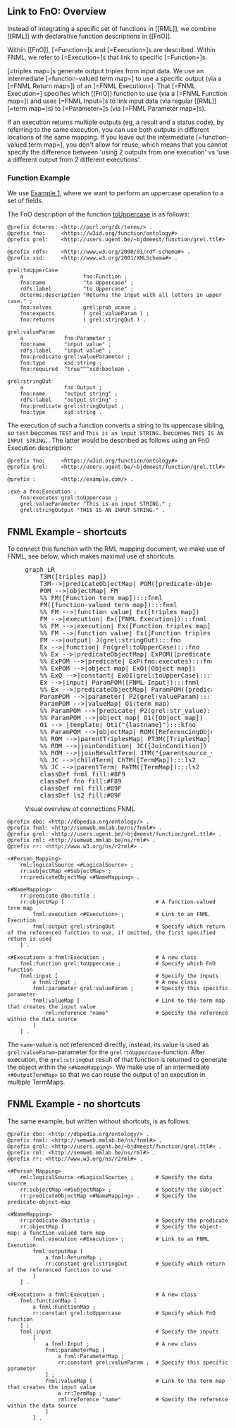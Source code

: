 ## Link to FnO: Overview

Instead of integrating a specific set of functions in [[RML]],
we combine [[RML]] with declarative function descriptions in [[FnO]].

Within [[FnO]], [=Function=]s and [=Execution=]s are described.
Within FNML, we refer to [=Execution=]s that link to specific [=Function=]s.

[=triples map=]s generate output triples from input data.
We use an intermediate [=function-valued term map=] to use a specific output (via a [=FNML Return map=]) of an [=FNML Execution=].
That [=FNML Execution=] specifies which [[FnO]] function to use (via a [=FNML Function map=])
and uses [=FNML Input=]s to link input data (via regular [[RML]] [=term map=]s)
to [=Parameter=]s (via [=FNML Parameter map=]s).

<p class="note" data-format="markdown">
If an execution returns multiple outputs (eg, a result and a status code),
by referring to the same execution,
you can use both outputs in different locations of the same mapping.
If you leave out the intermediate [=function-valued term map=], you don't allow for reuse,
which means that you cannot specify the difference between
'using 2 outputs from one execution' vs 'use a different output from 2 different executions'.
</p>

### Function Example

We use [Example 1](#example-rml-mapping-without-data-transformations),
where we want to perform an uppercase operation to a set of fields.

The FnO description of the function [toUppercase](https://github.com/OpenRefine/OpenRefine/wiki/GREL-String-Functions#touppercasestring-s) is as follows:

```turtle "example": "toUppercase FnO description"
@prefix dcterms: <http://purl.org/dc/terms/> .
@prefix fno:     <https://w3id.org/function/ontology#> .
@prefix grel:    <http://users.ugent.be/~bjdmeest/function/grel.ttl#> .
@prefix rdfs:    <http://www.w3.org/2000/01/rdf-schema#> .
@prefix xsd:     <http://www.w3.org/2001/XMLSchema#> .

grel:toUpperCase
    a                   fno:Function ;
    fno:name            "to Uppercase" ;
    rdfs:label          "to Uppercase" ;
    dcterms:description "Returns the input with all letters in upper case." ;
    fno:solves          grel:prob_ucase ;
    fno:expects         ( grel:valueParam ) ;
    fno:returns         ( grel:stringOut ) .

grel:valueParam
    a             fno:Parameter ;
    fno:name      "input value" ;
    rdfs:label    "input value" ;
    fno:predicate grel:valueParameter ;
    fno:type      xsd:string ;
    fno:required  "true"^^xsd:boolean .

grel:stringOut
    a             fno:Output ;
    fno:name      "output string" ;
    rdfs:label    "output string" ;
    fno:predicate grel:stringOutput ;
    fno:type      xsd:string .

```

The execution of such a function converts a string to its uppercase sibling,
so `test` becomes `TEST` and `This is an input STRING.` becomes `THIS IS AN INPUT STRING.`.
The latter would be described as follows using an FnO Execution description:

```turtle "example": "toUppercase FnO execution description"
@prefix fno:     <https://w3id.org/function/ontology#> .
@prefix grel:    <http://users.ugent.be/~bjdmeest/function/grel.ttl#> .
@prefix :        <http://example.com/> .

:exe a fno:Execution ;
    fno:executes grel:toUppercase ;
    grel:valueParameter "This is an input STRING." ;
    grel:stringOutput "THIS IS AN INPUT STRING." .
```

## FNML Example - shortcuts

To connect this function with the RML mapping document, we make use of FNML, see below, which makes maximal use of shortcuts.

<figure>
<pre class="mermaid nohighlight override" style="width: 100%">
graph LR
    T3M([triples map])
    T3M-->|predicateObjectMap| POM([predicate-object map])
    POM -->|objectMap| FM
    %% FM([Function term map]):::fnml
    FM([function-valued term map]):::fnml
    %% FM -->|function value| Ex([triples map])
    FM -->|execution| Ex([FNML Execution]):::fnml
    %% FM -->|execution| Ex([Function triples map]):::fnml
    %% FM -->|function value| Ex([Function triples map]):::fnml
    FM -->|output| J(grel:stringOut):::fno
    Ex -->|function| Fn(grel:toUpperCase):::fno
    %% Ex -->|predicateObjectMap| ExPOM([predicate-object map])
    %% ExPOM -->|predicate| ExP(fno:executes):::fno
    %% ExPOM -->|object map| ExO([Object map])
    %% ExO -->|constant| ExO1(grel:toUpperCase):::fno
    Ex -->|input| ParamPOM([FNML Input]):::fnml
    %% Ex -->|predicateObjectMap| ParamPOM([predicate-object map])
    ParamPOM -->|parameter| P2(grel:valueParam):::fno
    ParamPOM -->|valueMap| O1(term map)
    %% ParamPOM -->|predicate| P2(grel:str_value):::fno
    %% ParamPOM -->|object map| O1([Object map])
    O1 --> |template| Ot1("{lastname}"):::kfno
    %% ParamPOM -->|objectMap| ROM([ReferencingObjectMap])
    %% ROM -->|parentTriplesMap| PT3M([TriplesMap]):::ls2
    %% ROM -->|joinCondition| JC([JoinCondition])
    %% ROM -->|joinResultTerm| JTM("{parentsource_value}"):::ls2
    %% JC -->|childTerm| ChTM([TermMap]):::ls2
    %% JC -->|parentTerm| PaTM([TermMap]):::ls2
    classDef fnml fill:#8F9
    classDef fno fill:#F89
    classDef rml fill:#89F
    classDef ls2 fill:#09F
</pre>
<figcaption>Visual overview of connections FNML</figcaption>
</figure>

```turtle "example": "using toUppercase in an RML mapping"
@prefix dbo: <http://dbpedia.org/ontology/> .
@prefix fnml: <http://semweb.mmlab.be/ns/fnml#> .
@prefix grel: <http://users.ugent.be/~bjdmeest/function/grel.ttl#> .
@prefix rml: <http://semweb.mmlab.be/ns/rml#> .
@prefix rr: <http://www.w3.org/ns/r2rml#> .

<#Person_Mapping>
    rml:logicalSource <#LogicalSource> ;
    rr:subjectMap <#SubjectMap> ;
    rr:predicateObjectMap <#NameMapping> .

<#NameMapping>
    rr:predicate dbo:title ;
    rr:objectMap [                             # A function-valued term map
        fnml:execution <#Execution> ;          # Link to an FNML Execution
        fnml:output grel:stringOut             # Specify which return of the referenced function to use, if omitted, the first specified return is used
    ] .

<#Execution> a fnml:Execution ;                # A new class
    fnml:function grel:toUppercase ;           # Specify which FnO function
    fnml:input [                               # Specify the inputs
        a fnml:Input ;                         # A new class
        fnml:parameter grel:valueParam ;       # Specify this specific parameter
        fnml:valueMap [                        # Link to the term map that creates the input value
            rml:reference "name"               # Specify the reference within the data source
        ]
    ] .
```

The `name`-value is not referenced directly,
instead, its value is used as `grel:valueParam`-parameter
for the `grel:toUppercase`-function.
After execution, the `grel:stringOut` result of that function is returned to generate the object
within the `<#NameMapping>`.
We make use of an intermediate `<#OutputTermMap>` so that we can reuse the output of an execution in multiple TermMaps.

## FNML Example - no shortcuts

The same example, but written without shortcuts, is as follows:

```turtle "example": "using toUppercase in an RML mapping without shortcuts"
@prefix dbo: <http://dbpedia.org/ontology/> .
@prefix fnml: <http://semweb.mmlab.be/ns/fnml#> .
@prefix grel: <http://users.ugent.be/~bjdmeest/function/grel.ttl#> .
@prefix rml: <http://semweb.mmlab.be/ns/rml#> .
@prefix rr: <http://www.w3.org/ns/r2rml#> .

<#Person_Mapping>
    rml:logicalSource <#LogicalSource> ;       # Specify the data source
    rr:subjectMap <#SubjectMap> ;              # Specify the subject
    rr:predicateObjectMap <#NameMapping> .     # Specify the predicate-object-map

<#NameMapping>
    rr:predicate dbo:title ;                   # Specify the predicate
    rr:objectMap [                             # Specify the object-map: a function-valued term map
        fnml:execution <#Execution> ;          # Link to an FNML Execution
        fnml:outputMap [
            a fnml:ReturnMap ;
            rr:constant grel:stringOut         # Specify which return of the referenced function to use
        ]
    ] .

<#Execution> a fnml:Execution ;                # A new class
    fnml:functionMap [
        a fnml:FunctionMap ;
        rr:constant grel:toUppercase           # Specify which FnO function
    ] ;
    fnml:input                                 # Specify the inputs
        [
            a fnml:Input ;                     # A new class
            fnml:parameterMap [
                a fnml:ParameterMap ;
                rr:constant grel:valueParam ;  # Specify this specific parameter
            ] ;
            fnml:valueMap [                    # Link to the term map that creates the input value
                a rr:TermMap ;
                rml:reference "name"           # Specify the reference within the data source
            ]
        ] .
```
